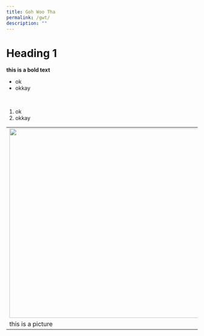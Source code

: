 ```yaml
---
title: Goh Woo Tha
permalink: /gwt/
description: ""
---
```

<h1>Heading 1</h1>

<b>this is a bold text</b>
<ul>
	<li>ok</li>
	<li>okkay</li>
</ul>
<br>
<ol>
	<li>ok</li>
	<li>okkay</li>
</ol>



<table>
	<td><img src="/images/hero.banner.png" style="width:500px;"></td>
		<td><img src="/images/hero.banner.png" style="width:500px;"></td>
	</tr>
		<tr>
	<td>this is a picture</td>
	<td>this is a picture</td>
	</tr>
	</table>